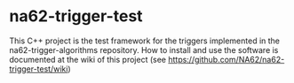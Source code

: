 na62-trigger-test
=================

This C++ project is the test framework for the triggers implemented in the na62-trigger-algorithms repository. How to install and use the software is documented at the wiki of this project (see https://github.com/NA62/na62-trigger-test/wiki)
